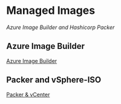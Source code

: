 # Managed Images #
*Azure Image Builder and Hashicorp Packer*

## Azure Image Builder ##  
[Azure Image Builder](/azure-image-builder)  

## Packer and vSphere-ISO ##  
[Packer & vCenter](./packer/vsphere)  


